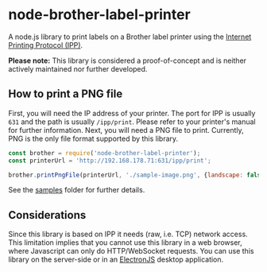 # node-brother-label-printer

A node.js library to print labels on a Brother label printer using the [Internet Printing Protocol (IPP)](https://en.wikipedia.org/wiki/Internet_Printing_Protocol).

**Please note:** This library is considered a proof-of-concept and is neither actively maintained nor further developed.

## How to print a PNG file

First, you will need the IP address of your printer. The port for IPP is usually `631` and the path is usually `/ipp/print`. Please refer to your printer's manual for further information. Next, you will need a PNG file to print. Currently, PNG is the only file format supported by this library.

```javascript
const brother = require('node-brother-label-printer');
const printerUrl = 'http://192.168.178.71:631/ipp/print';

brother.printPngFile(printerUrl, './sample-image.png', {landscape: false});
```

See the [samples](https://github.com/driehle/node-brother-label-printer/tree/master/samples) folder for further details.

## Considerations

Since this library is based on IPP it needs (raw, i.e. TCP) network access. This limitation implies that you cannot use this library in a web browser, where Javascript can only do HTTP/WebSocket requests. You can use this library on the server-side or in an [ElectronJS](https://www.electronjs.org/) desktop application.
